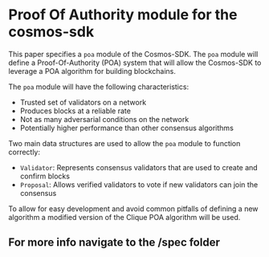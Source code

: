 # Proof Of Authority module for the cosmos-sdk

This paper specifies a `poa` module of the Cosmos-SDK. The `poa` module will define a Proof-Of-Authority (POA) system that will allow the Cosmos-SDK to leverage a POA algorithm for building blockchains.

The `poa` module will have the following characteristics:

- Trusted set of validators on a network
- Produces blocks at a reliable rate
- Not as many adversarial conditions on the network
- Potentially higher performance than other consensus algorithms

Two main data structures are used to allow the `poa` module to function correctly:

- `Validator`: Represents consensus validators that are used to create and confirm blocks
- `Proposal`: Allows verified validators to vote if new validators can join the consensus

To allow for easy development and avoid common pitfalls of defining a new algorithm a modified version of the Clique POA algorithm will be used.

## For more info navigate to the /spec folder

